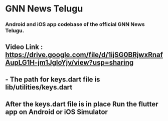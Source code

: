 # GNN News Telugu
### Android and iOS app codebase of the official GNN News Telugu.

## Video Link : https://drive.google.com/file/d/1ijSG0BRjwxRnafAupLG1H-jm1JgloYjv/view?usp=sharing

## - The path for keys.dart file is lib/utilities/keys.dart
## After the keys.dart file is in place Run the flutter app on Android or iOS Simulator